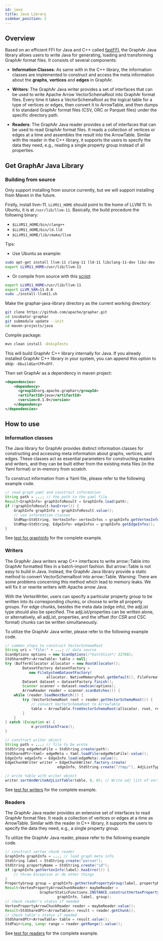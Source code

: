 ```yaml
---
id: java
title: Java Library
sidebar_position: 2
---
```


## Overview

Based on an efficient FFI for Java and C++ called
[fastFFI](https://github.com/alibaba/fastFFI), the GraphAr Java
library allows users to write Java for generating, loading and
transforming GraphAr format files. It consists of several components:

- **Information Classes**: As same with in the C++ library, the
   information classes are implemented to construct and access the meta
   information about the **graphs**, **vertices** and **edges** in
   GraphAr.

- **Writers**: The GraphAr Java writer provides a set of interfaces
   that can be used to write Apache Arrow VectorSchemaRoot into GraphAr format
   files. Every time it takes a VectorSchemaRoot as the logical table
   for a type of vertices or edges, then convert it to ArrowTable, and
   then dumps it to standard GraphAr format files (CSV, ORC or Parquet files) under
   the specific directory path.

- **Readers**: The GraphAr Java reader provides a set of interfaces
   that can be used to read GraphAr format files. It reads a collection of vertices
   or edges at a time and assembles the result into the ArrowTable.
   Similar with the reader in the C++ library, it supports the users to
   specify the data they need, e.g., reading a single property group
   instead of all properties.

## Get GraphAr Java Library

### Building from source

Only support installing from source currently, but we will support
installing from Maven in the future.

Firstly, install llvm-11. `LLVM11_HOME` should point to the home of
LLVM 11. In Ubuntu, it is at `/usr/lib/llvm-11`. Basically, the build
procedure the following binary:

- `$LLVM11_HOME/bin/clang++`
- `$LLVM11_HOME/bin/ld.lld`
- `$LLVM11_HOME/lib/cmake/llvm`

Tips:

- Use Ubuntu as example:

```bash
sudo apt-get install llvm-11 clang-11 lld-11 libclang-11-dev libz-dev -y
export LLVM11_HOME=/usr/lib/llvm-11
```

- Or compile from source with this [script](https://github.com/alibaba/fastFFI/blob/main/docker/install-llvm11.sh):

```bash
export LLVM11_HOME=/usr/lib/llvm-11
export LLVM_VAR=11.0.0
sudo ./install-llvm11.sh
```

Make the graphar-java-library directory as the current working
directory:

```bash
git clone https://github.com/apache/graphar.git
cd incubator-graphar
git submodule update --init
cd maven-projects/java
```

Compile package:

```bash
mvn clean install -DskipTests
```

This will build GraphAr C++ library internally for Java. If you already installed GraphAr C++ library in your system,
you can append this option to skip: `-DbuildGarCPP=OFF`.

Then set GraphAr as a dependency in maven project:

```xml
<dependencies>
    <dependency>
      <groupId>org.apache.graphar</groupId>
      <artifactId>java</artifactId>
      <version>0.1.0</version>
    </dependency>
</dependencies>
```

## How to use

### Information classes

The Java library for GraphAr provides distinct information classes for
constructing and accessing meta information about graphs, vertices, and
edges. These classes act as essential parameters for constructing
readers and writers, and they can be built either from the existing meta
files (in the Yaml format) or in-memory from scratch.

To construct information from a Yaml file, please refer to the following
example code.

```java
// read graph yaml and construct information
String path = ...; // the path to the yaml file
Result<GraphInfo> graphInfoResult = GraphInfo.load(path);
if (!graphInfoResult.hasError()) {
    GraphInfo graphInfo = graphInfoResult.value();
    // use information classes
    StdMap<StdString, VertexInfo> vertexInfos = graphInfo.getVertexInfos();
    StdMap<StdString, EdgeInfo> edgeInfos = graphInfo.getEdgeInfos();
}
```

See [test for
graphinfo](https://github.com/apache/graphar/blob/main/maven-projects/java/src/test/java/org/apache/graphar/graphinfo)
for the complete example.

### Writers

The GraphAr Java writers wrap C++ interfaces to write arrow::Table into GraphAr
formatted files in a batch-import fashion. But arrow::Table is not easy
to build in Java. Instead, the GraphAr Java library provide a static
method to convert VectorSchemaRoot into arrow::Table. Warning: There are
some problems concerning this method which lead to memory leaks. We will
fix it or rewrite writers with Apache arrow Java.

With the VertexWriter, users can specify a particular property group to
be written into its corresponding chunks, or choose to write all
property groups. For edge chunks, besides the meta data (edge info), the
adjList type should also be specified. The adjList/properties can be
written alone, or alternatively, all adjList, properties, and the offset
(for CSR and CSC format) chunks can be written simultaneously.

To utilize the GraphAr Java writer, please refer to the following example
code.

```java
// common steps to construct VectorSchemaRoot
String uri = "file:" + ...; // data source
ScanOptions options = new ScanOptions(/*batchSize*/ 32768);
StdSharedPtr<ArrowTable> table = null;
try (BufferAllocator allocator = new RootAllocator();
        DatasetFactory datasetFactory =
           new FileSystemDatasetFactory(
                   allocator, NativeMemoryPool.getDefault(), FileFormat.PARQUET, uri);
        Dataset dataset = datasetFactory.finish();
        Scanner scanner = dataset.newScan(options);
        ArrowReader reader = scanner.scanBatches()) {
    while (reader.loadNextBatch()) {
        try (VectorSchemaRoot root = reader.getVectorSchemaRoot()) {
            // convert VectorSchemaRoot to ArrowTable
            table = ArrowTable.fromVectorSchemaRoot(allocator, root, reader);
        }
    }
} catch (Exception e) {
            e.printStackTrace();
}

// construct writer object
String path = ...; // file to be wrote
StdString edgeMetaFile = StdString.create(path);
StdSharedPtr<Yaml> edgeMeta = Yaml.loadFile(edgeMetaFile).value();
EdgeInfo edgeInfo = EdgeInfo.load(edgeMeta).value();
EdgeChunkWriter writer = EdgeChunkWriter.factory.create(
                        edgeInfo, StdString.create("/tmp/"), AdjListType.ordered_by_source);

// write table with writer object
writer.sortAndWriteAdjListTable(table, 0, 0); // Write adj list of vertex chunk 0 to files
```

See [test for
writers](https://github.com/apache/graphar/blob/main/maven-projects/java/src/test/java/org/apache/graphar/writers)
for the complete example.

### Readers

The GraphAr Java reader provides an extensive set of interfaces to read
GraphAr format files. It reads a collection of vertices or edges at a time as
ArrowTable. Similar with the reader in C++ library, it supports the
users to specify the data they need, e.g., a single property group.

To utilize the GraphAr Java reader, please refer to the following example
code.

```java
// construct vertex chunk reader
GraphInfo graphInfo = ...; // load graph meta info
StdString label = StdString.create("person");
StdString propertyName = StdString.create("id");
if (graphInfo.getVertexInfo(label).hasError()) {
    // throw Exception or do other things
}
PropertyGroup group = graphInfo.getVertexPropertyGroup(label, propertyName).value();
Result<VertexPropertyArrowChunkReader> maybeReader =
                GrapharStaticFunctions.INSTANCE.constructVertexPropertyArrowChunkReader(
                        graphInfo, label, group);
// check reader's status if needed
VertexPropertyArrowChunkReader reader = maybeReader.value();
Result<StdSharedPtr<ArrowTable>> result = reader.getChunk();
// check table's status if needed
StdSharedPtr<ArrowTable> table = result.value();
StdPair<Long, Long> range = reader.getRange().value();
```

See [test for
readers](https://github.com/apache/graphar/blob/main/maven-projects/java/src/test/java/org/apache/graphar/readers)
for the complete example.
